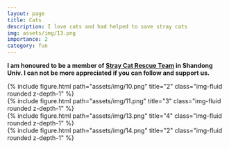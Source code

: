 ```yaml
---
layout: page
title: Cats
description: I love cats and had helped to save stray cats
img: assets/img/13.png
importance: 2
category: fun
---
```


<p><b>I am honoured to be a member of <a href="https://shop583080407.taobao.com/">Stray Cat Rescue Team</a> in Shandong Univ. I can not be more appreciated if you can follow and support us.</b></p>

<div class="row">
    <div class="col-sm mt-3 mt-md-0">
        {% include figure.html path="assets/img/10.png" title="2" class="img-fluid rounded z-depth-1" %}
    </div>
    <div class="col-sm mt-3 mt-md-0">
        {% include figure.html path="assets/img/11.png" title="3" class="img-fluid rounded z-depth-1" %}
    </div>
    <div class="col-sm mt-3 mt-md-0">
        {% include figure.html path="assets/img/13.png" title="4" class="img-fluid rounded z-depth-1" %}
    </div>
</div>


<div class="row">
    <div class="col-sm mt-3 mt-md-0">
        {% include figure.html path="assets/img/14.png" title="2" class="img-fluid rounded z-depth-1" %}
    </div>
    <!-- <div class="col-sm mt-3 mt-md-0">
        {% include figure.html path="assets/img/.png" title="3" class="img-fluid rounded z-depth-1" %}
    </div>
    <div class="col-sm mt-3 mt-md-0">
        {% include figure.html path="assets/img/.png" title="4" class="img-fluid rounded z-depth-1" %}
    </div> -->
</div>








